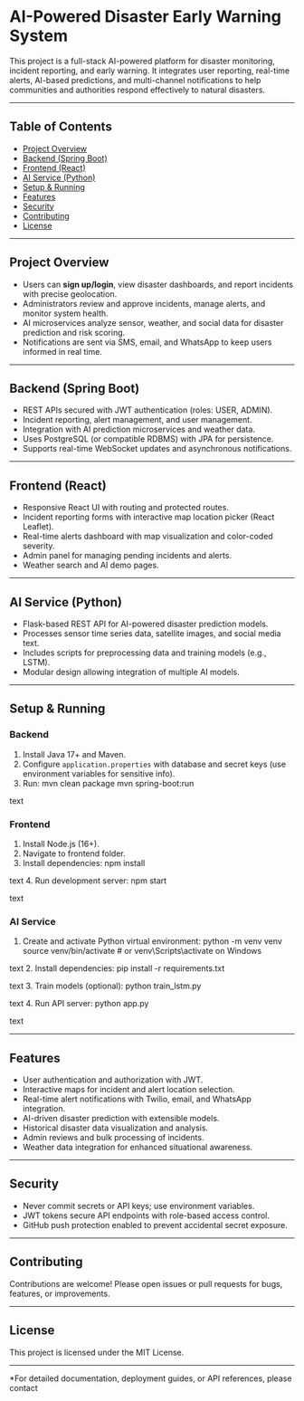 # AI-Powered Disaster Early Warning System

This project is a full-stack AI-powered platform for disaster monitoring, incident reporting, and early warning. It integrates user reporting, real-time alerts, AI-based predictions, and multi-channel notifications to help communities and authorities respond effectively to natural disasters.

---

## Table of Contents

- [Project Overview](#project-overview)  
- [Backend (Spring Boot)](#backend-spring-boot)  
- [Frontend (React)](#frontend-react)  
- [AI Service (Python)](#ai-service-python)  
- [Setup & Running](#setup--running)  
- [Features](#features)  
- [Security](#security)  
- [Contributing](#contributing)  
- [License](#license)

---

## Project Overview

- Users can **sign up/login**, view disaster dashboards, and report incidents with precise geolocation.  
- Administrators review and approve incidents, manage alerts, and monitor system health.  
- AI microservices analyze sensor, weather, and social data for disaster prediction and risk scoring.  
- Notifications are sent via SMS, email, and WhatsApp to keep users informed in real time.

---

## Backend (Spring Boot)

- REST APIs secured with JWT authentication (roles: USER, ADMIN).  
- Incident reporting, alert management, and user management.  
- Integration with AI prediction microservices and weather data.  
- Uses PostgreSQL (or compatible RDBMS) with JPA for persistence.  
- Supports real-time WebSocket updates and asynchronous notifications.

---

## Frontend (React)

- Responsive React UI with routing and protected routes.  
- Incident reporting forms with interactive map location picker (React Leaflet).  
- Real-time alerts dashboard with map visualization and color-coded severity.  
- Admin panel for managing pending incidents and alerts.  
- Weather search and AI demo pages.

---

## AI Service (Python)

- Flask-based REST API for AI-powered disaster prediction models.  
- Processes sensor time series data, satellite images, and social media text.  
- Includes scripts for preprocessing data and training models (e.g., LSTM).  
- Modular design allowing integration of multiple AI models.

---

## Setup & Running

### Backend

1. Install Java 17+ and Maven.  
2. Configure `application.properties` with database and secret keys (use environment variables for sensitive info).  
3. Run:
mvn clean package
mvn spring-boot:run

text

### Frontend

1. Install Node.js (16+).  
2. Navigate to frontend folder.  
3. Install dependencies:
npm install

text
4. Run development server:
npm start

text

### AI Service

1. Create and activate Python virtual environment:
python -m venv venv
source venv/bin/activate # or venv\Scripts\activate on Windows

text
2. Install dependencies:
pip install -r requirements.txt

text
3. Train models (optional):
python train_lstm.py

text
4. Run API server:
python app.py

text

---

## Features

- User authentication and authorization with JWT.  
- Interactive maps for incident and alert location selection.  
- Real-time alert notifications with Twilio, email, and WhatsApp integration.  
- AI-driven disaster prediction with extensible models.  
- Historical disaster data visualization and analysis.  
- Admin reviews and bulk processing of incidents.  
- Weather data integration for enhanced situational awareness.

---

## Security

- Never commit secrets or API keys; use environment variables.  
- JWT tokens secure API endpoints with role-based access control.  
- GitHub push protection enabled to prevent accidental secret exposure.

---

## Contributing

Contributions are welcome! Please open issues or pull requests for bugs, features, or improvements.

---

## License

This project is licensed under the MIT License.

---

*For detailed documentation, deployment guides, or API references, please contact
